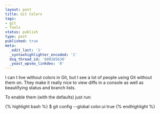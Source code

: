 ```yaml
---
layout: post
title: Git Colors
tags:
- git
- Tools
status: publish
type: post
published: true
meta:
  _edit_last: '1'
  _syntaxhighlighter_encoded: '1'
  dsq_thread_id: '600185630'
  _yoast_wpseo_linkdex: '0'
---
```

I can t live without colors in Git, but I see a lot of people using Git without them on. They make it really nice to view diffs in a console   as well as beautifying status and branch lists.

To enable them (with the defaults) just run:

{% highlight bash %}
$ git config --global color.ui true
{% endhighlight %}
